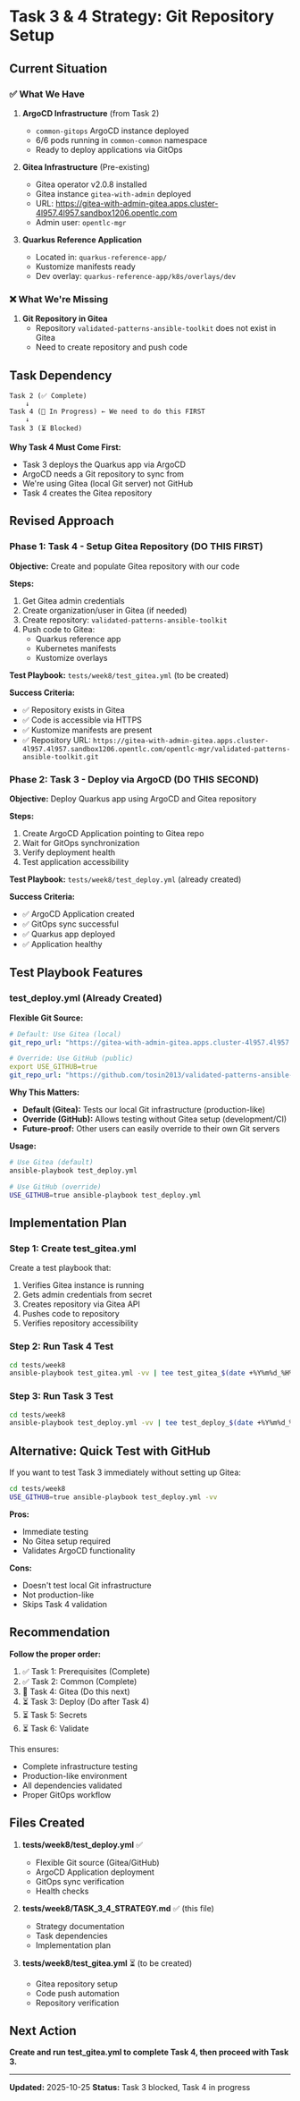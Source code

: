 # Task 3 & 4 Strategy: Git Repository Setup

## Current Situation

### ✅ What We Have
1. **ArgoCD Infrastructure** (from Task 2)
   - `common-gitops` ArgoCD instance deployed
   - 6/6 pods running in `common-common` namespace
   - Ready to deploy applications via GitOps

2. **Gitea Infrastructure** (Pre-existing)
   - Gitea operator v2.0.8 installed
   - Gitea instance `gitea-with-admin` deployed
   - URL: https://gitea-with-admin-gitea.apps.cluster-4l957.4l957.sandbox1206.opentlc.com
   - Admin user: `opentlc-mgr`

3. **Quarkus Reference Application**
   - Located in: `quarkus-reference-app/`
   - Kustomize manifests ready
   - Dev overlay: `quarkus-reference-app/k8s/overlays/dev`

### ❌ What We're Missing
1. **Git Repository in Gitea**
   - Repository `validated-patterns-ansible-toolkit` does not exist in Gitea
   - Need to create repository and push code

## Task Dependency

```
Task 2 (✅ Complete)
    ↓
Task 4 (🔄 In Progress) ← We need to do this FIRST
    ↓
Task 3 (⏳ Blocked)
```

**Why Task 4 Must Come First:**
- Task 3 deploys the Quarkus app via ArgoCD
- ArgoCD needs a Git repository to sync from
- We're using Gitea (local Git server) not GitHub
- Task 4 creates the Gitea repository

## Revised Approach

### Phase 1: Task 4 - Setup Gitea Repository (DO THIS FIRST)

**Objective:** Create and populate Gitea repository with our code

**Steps:**
1. Get Gitea admin credentials
2. Create organization/user in Gitea (if needed)
3. Create repository: `validated-patterns-ansible-toolkit`
4. Push code to Gitea:
   - Quarkus reference app
   - Kubernetes manifests
   - Kustomize overlays

**Test Playbook:** `tests/week8/test_gitea.yml` (to be created)

**Success Criteria:**
- ✅ Repository exists in Gitea
- ✅ Code is accessible via HTTPS
- ✅ Kustomize manifests are present
- ✅ Repository URL: `https://gitea-with-admin-gitea.apps.cluster-4l957.4l957.sandbox1206.opentlc.com/opentlc-mgr/validated-patterns-ansible-toolkit.git`

### Phase 2: Task 3 - Deploy via ArgoCD (DO THIS SECOND)

**Objective:** Deploy Quarkus app using ArgoCD and Gitea repository

**Steps:**
1. Create ArgoCD Application pointing to Gitea repo
2. Wait for GitOps synchronization
3. Verify deployment health
4. Test application accessibility

**Test Playbook:** `tests/week8/test_deploy.yml` (already created)

**Success Criteria:**
- ✅ ArgoCD Application created
- ✅ GitOps sync successful
- ✅ Quarkus app deployed
- ✅ Application healthy

## Test Playbook Features

### test_deploy.yml (Already Created)

**Flexible Git Source:**
```yaml
# Default: Use Gitea (local)
git_repo_url: "https://gitea-with-admin-gitea.apps.cluster-4l957.4l957.sandbox1206.opentlc.com/opentlc-mgr/validated-patterns-ansible-toolkit.git"

# Override: Use GitHub (public)
export USE_GITHUB=true
git_repo_url: "https://github.com/tosin2013/validated-patterns-ansible-toolkit.git"
```

**Why This Matters:**
- **Default (Gitea):** Tests our local Git infrastructure (production-like)
- **Override (GitHub):** Allows testing without Gitea setup (development/CI)
- **Future-proof:** Other users can easily override to their own Git servers

**Usage:**
```bash
# Use Gitea (default)
ansible-playbook test_deploy.yml

# Use GitHub (override)
USE_GITHUB=true ansible-playbook test_deploy.yml
```

## Implementation Plan

### Step 1: Create test_gitea.yml

Create a test playbook that:
1. Verifies Gitea instance is running
2. Gets admin credentials from secret
3. Creates repository via Gitea API
4. Pushes code to repository
5. Verifies repository accessibility

### Step 2: Run Task 4 Test

```bash
cd tests/week8
ansible-playbook test_gitea.yml -vv | tee test_gitea_$(date +%Y%m%d_%H%M%S).log
```

### Step 3: Run Task 3 Test

```bash
cd tests/week8
ansible-playbook test_deploy.yml -vv | tee test_deploy_$(date +%Y%m%d_%H%M%S).log
```

## Alternative: Quick Test with GitHub

If you want to test Task 3 immediately without setting up Gitea:

```bash
cd tests/week8
USE_GITHUB=true ansible-playbook test_deploy.yml -vv
```

**Pros:**
- Immediate testing
- No Gitea setup required
- Validates ArgoCD functionality

**Cons:**
- Doesn't test local Git infrastructure
- Not production-like
- Skips Task 4 validation

## Recommendation

**Follow the proper order:**
1. ✅ Task 1: Prerequisites (Complete)
2. ✅ Task 2: Common (Complete)
3. 🔄 Task 4: Gitea (Do this next)
4. ⏳ Task 3: Deploy (Do after Task 4)
5. ⏳ Task 5: Secrets
6. ⏳ Task 6: Validate

This ensures:
- Complete infrastructure testing
- Production-like environment
- All dependencies validated
- Proper GitOps workflow

## Files Created

1. **tests/week8/test_deploy.yml** ✅
   - Flexible Git source (Gitea/GitHub)
   - ArgoCD Application deployment
   - GitOps sync verification
   - Health checks

2. **tests/week8/TASK_3_4_STRATEGY.md** ✅ (this file)
   - Strategy documentation
   - Task dependencies
   - Implementation plan

3. **tests/week8/test_gitea.yml** ⏳ (to be created)
   - Gitea repository setup
   - Code push automation
   - Repository verification

## Next Action

**Create and run test_gitea.yml to complete Task 4, then proceed with Task 3.**

---

**Updated:** 2025-10-25
**Status:** Task 3 blocked, Task 4 in progress
